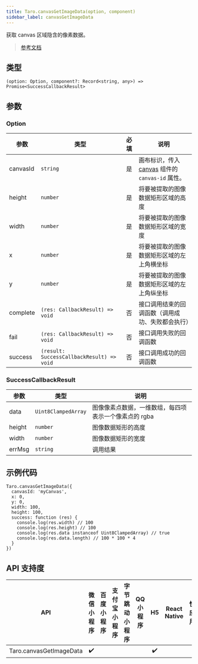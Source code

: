 ```yaml
---
title: Taro.canvasGetImageData(option, component)
sidebar_label: canvasGetImageData
---
```


获取 canvas 区域隐含的像素数据。

> [参考文档](https://developers.weixin.qq.com/miniprogram/dev/api/canvas/wx.canvasGetImageData.html)

## 类型

```tsx
(option: Option, component?: Record<string, any>) => Promise<SuccessCallbackResult>
```

## 参数

### Option

| 参数 | 类型 | 必填 | 说明 |
| --- | --- | :---: | --- |
| canvasId | `string` | 是 | 画布标识，传入 [canvas](https://developers.weixin.qq.com/miniprogram/dev/component/canvas.html) 组件的 `canvas-id` 属性。 |
| height | `number` | 是 | 将要被提取的图像数据矩形区域的高度 |
| width | `number` | 是 | 将要被提取的图像数据矩形区域的宽度 |
| x | `number` | 是 | 将要被提取的图像数据矩形区域的左上角横坐标 |
| y | `number` | 是 | 将要被提取的图像数据矩形区域的左上角纵坐标 |
| complete | `(res: CallbackResult) => void` | 否 | 接口调用结束的回调函数（调用成功、失败都会执行） |
| fail | `(res: CallbackResult) => void` | 否 | 接口调用失败的回调函数 |
| success | `(result: SuccessCallbackResult) => void` | 否 | 接口调用成功的回调函数 |

### SuccessCallbackResult

| 参数 | 类型 | 说明 |
| --- | --- | --- |
| data | `Uint8ClampedArray` | 图像像素点数据，一维数组，每四项表示一个像素点的 rgba |
| height | `number` | 图像数据矩形的高度 |
| width | `number` | 图像数据矩形的宽度 |
| errMsg | `string` | 调用结果 |

## 示例代码

```tsx
Taro.canvasGetImageData({
  canvasId: 'myCanvas',
  x: 0,
  y: 0,
  width: 100,
  height: 100,
  success: function (res) {
    console.log(res.width) // 100
    console.log(res.height) // 100
    console.log(res.data instanceof Uint8ClampedArray) // true
    console.log(res.data.length) // 100 * 100 * 4
  }
})
```

## API 支持度

| API | 微信小程序 | 百度小程序 | 支付宝小程序 | 字节跳动小程序 | QQ 小程序 | H5 | React Native | 快应用 |
| :---: | :---: | :---: | :---: | :---: | :---: | :---: | :---: | :---: |
| Taro.canvasGetImageData | ✔️ |  |  |  |  | ✔️ |  |  |
